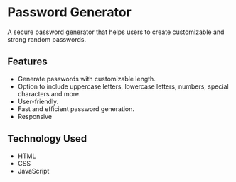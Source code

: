 # Password Generator

A secure password generator that helps users to create customizable and strong random passwords.

## Features  
- Generate passwords with customizable length.  
- Option to include uppercase letters, lowercase letters, numbers, special characters and more.  
- User-friendly.  
- Fast and efficient password generation.
- Responsive

## Technology Used
- HTML
- CSS
- JavaScript
